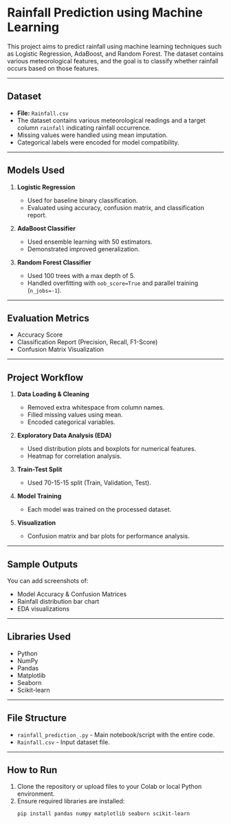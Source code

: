 #  Rainfall Prediction using Machine Learning

This project aims to predict rainfall using machine learning techniques such as Logistic Regression, AdaBoost, and Random Forest. The dataset contains various meteorological features, and the goal is to classify whether rainfall occurs based on those features.

---

##  Dataset

- **File:** `Rainfall.csv`
- The dataset contains various meteorological readings and a target column `rainfall` indicating rainfall occurrence.
- Missing values were handled using mean imputation.
- Categorical labels were encoded for model compatibility.

---

##  Models Used

1. **Logistic Regression**
   - Used for baseline binary classification.
   - Evaluated using accuracy, confusion matrix, and classification report.

2. **AdaBoost Classifier**
   - Used ensemble learning with 50 estimators.
   - Demonstrated improved generalization.

3. **Random Forest Classifier**
   - Used 100 trees with a max depth of 5.
   - Handled overfitting with `oob_score=True` and parallel training (`n_jobs=-1`).

---

##  Evaluation Metrics

- Accuracy Score
- Classification Report (Precision, Recall, F1-Score)
- Confusion Matrix Visualization

---

##  Project Workflow

1. **Data Loading & Cleaning**
   - Removed extra whitespace from column names.
   - Filled missing values using mean.
   - Encoded categorical variables.

2. **Exploratory Data Analysis (EDA)**
   - Used distribution plots and boxplots for numerical features.
   - Heatmap for correlation analysis.

3. **Train-Test Split**
   - Used 70-15-15 split (Train, Validation, Test).

4. **Model Training**
   - Each model was trained on the processed dataset.

5. **Visualization**
   - Confusion matrix and bar plots for performance analysis.

---

##  Sample Outputs

You can add screenshots of:
- Model Accuracy & Confusion Matrices
- Rainfall distribution bar chart
- EDA visualizations

---

##  Libraries Used

- Python
- NumPy
- Pandas
- Matplotlib
- Seaborn
- Scikit-learn

---

##  File Structure

- `rainfall_prediction_.py` - Main notebook/script with the entire code.
- `Rainfall.csv` - Input dataset file.

---

##  How to Run

1. Clone the repository or upload files to your Colab or local Python environment.
2. Ensure required libraries are installed:
   ```bash
   pip install pandas numpy matplotlib seaborn scikit-learn
